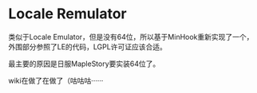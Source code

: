 # Locale Remulator

类似于Locale Emulator，但是没有64位，所以基于MinHook重新实现了一个，外围部分参照了LE的代码，LGPL许可证应该合适。

最主要的原因是日服MapleStory要实装64位了。

wiki在做了在做了（咕咕咕······

